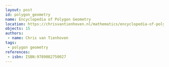```yaml
---
layout: post
id: polygon_geometry
name: Encyclopedia of Polygon Geometry
location: https://chrisvantienhoven.nl/mathematics/encyclopedia-of-poly-geometry
objects: 15
authors:
 - name: Chris van Tienhoven
tags:
 - polygon geometry
references:
 - isbn: ISBN:9789082750027
---
```


